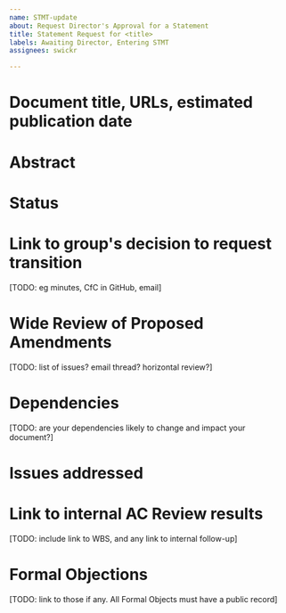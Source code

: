 ```yaml
---
name: STMT-update
about: Request Director's Approval for a Statement
title: Statement Request for <title>
labels: Awaiting Director, Entering STMT
assignees: swickr

---
```


# Document title, URLs, estimated publication date

# Abstract

# Status

# Link to group's decision to request transition
[TODO: eg minutes, CfC in GitHub, email]

# Wide Review of Proposed Amendments
[TODO: list of issues? email thread? horizontal review?]

# Dependencies
[TODO: are your dependencies likely to change and impact your document?]

# Issues addressed

# Link to internal AC Review results
[TODO: include link to WBS, and any link to internal follow-up]

# Formal Objections
[TODO: link to those if any. All Formal Objects must have a public record]
